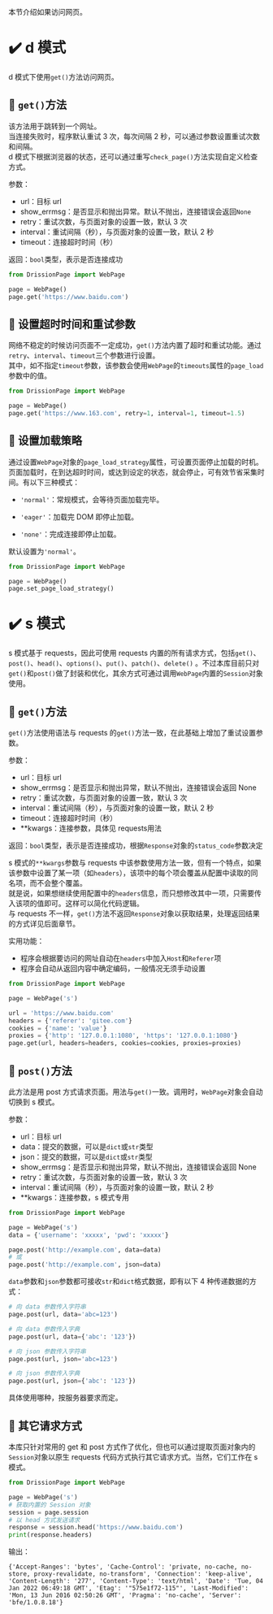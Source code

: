 本节介绍如果访问网页。

# ✔️ d 模式

d 模式下使用`get()`方法访问网页。

## 📍 `get()`方法

该方法用于跳转到一个网址。  
当连接失败时，程序默认重试 3 次，每次间隔 2 秒，可以通过参数设置重试次数和间隔。   
d 模式下根据浏览器的状态，还可以通过重写`check_page()`方法实现自定义检查方式。

参数：

- url：目标 url
- show_errmsg：是否显示和抛出异常。默认不抛出，连接错误会返回`None`
- retry：重试次数，与页面对象的设置一致，默认 3 次
- interval：重试间隔（秒），与页面对象的设置一致，默认 2 秒
- timeout：连接超时时间（秒）

返回：`bool`类型，表示是否连接成功

```python
from DrissionPage import WebPage

page = WebPage()
page.get('https://www.baidu.com')
```

## 📍 设置超时时间和重试参数

网络不稳定的时候访问页面不一定成功，`get()`方法内置了超时和重试功能。通过`retry`、`interval`、`timeout`三个参数进行设置。  
其中，如不指定`timeout`参数，该参数会使用`WebPage`的`timeouts`属性的`page_load`参数中的值。

```python
from DrissionPage import WebPage

page = WebPage()
page.get('https://www.163.com', retry=1, interval=1, timeout=1.5)
```

## 📍 设置加载策略

通过设置`WebPage`对象的`page_load_strategy`属性，可设置页面停止加载的时机。页面加载时，在到达超时时间，或达到设定的状态，就会停止，可有效节省采集时间。有以下三种模式：

- `'normal'`：常规模式，会等待页面加载完毕。

- `'eager'`：加载完 DOM 即停止加载。

- `'none'`：完成连接即停止加载。

默认设置为`'normal'`。

```python
from DrissionPage import WebPage

page = WebPage()
page.set_page_load_strategy()
```

# ✔️ s 模式

s 模式基于 requests，因此可使用 requests 内置的所有请求方式，包括`get()`、`post()`、`head()`、`options()`、`put()`、`patch()`、`delete()`
。不过本库目前只对`get()`和`post()`做了封装和优化，其余方式可通过调用`WebPage`内置的`Session`对象使用。

## 📍 `get()`方法

`get()`方法使用语法与 requests 的`get()`方法一致，在此基础上增加了重试设置参数。

参数：

- url：目标 url
- show_errmsg：是否显示和抛出异常，默认不抛出，连接错误会返回 None
- retry：重试次数，与页面对象的设置一致，默认 3 次
- interval：重试间隔（秒），与页面对象的设置一致，默认 2 秒
- timeout：连接超时时间（秒）
- **kwargs：连接参数，具体见 requests用法

返回：`bool`类型，表示是否连接成功，根据`Response`对象的`status_code`参数决定

s 模式的`**kwargs`参数与 requests 中该参数使用方法一致，但有一个特点，如果该参数中设置了某一项（如`headers`），该项中的每个项会覆盖从配置中读取的同名项，而不会整个覆盖。  
就是说，如果想继续使用配置中的`headers`信息，而只想修改其中一项，只需要传入该项的值即可。这样可以简化代码逻辑。  
与 requests 不一样，`get()`方法不返回`Response`对象以获取结果，处理返回结果的方式详见后面章节。

实用功能：

- 程序会根据要访问的网址自动在`headers`中加入`Host`和`Referer`项
- 程序会自动从返回内容中确定编码，一般情况无须手动设置

```python
from DrissionPage import WebPage

page = WebPage('s')

url = 'https://www.baidu.com'
headers = {'referer': 'gitee.com'}
cookies = {'name': 'value'}
proxies = {'http': '127.0.0.1:1080', 'https': '127.0.0.1:1080'}
page.get(url, headers=headers, cookies=cookies, proxies=proxies)
```

## 📍 `post()`方法

此方法是用 post 方式请求页面。用法与`get()`一致。调用时，`WebPage`对象会自动切换到 s 模式。

参数：

- url：目标 url
- data：提交的数据，可以是`dict`或`str`类型
- json：提交的数据，可以是`dict`或`str`类型
- show_errmsg：是否显示和抛出异常，默认不抛出，连接错误会返回 None
- retry：重试次数，与页面对象的设置一致，默认 3 次
- interval：重试间隔（秒），与页面对象的设置一致，默认 2 秒
- **kwargs：连接参数，s 模式专用

```python
from DrissionPage import WebPage

page = WebPage('s')
data = {'username': 'xxxxx', 'pwd': 'xxxxx'}

page.post('http://example.com', data=data)
# 或
page.post('http://example.com', json=data)
```

`data`参数和`json`参数都可接收`str`和`dict`格式数据，即有以下 4 种传递数据的方式：

```python
# 向 data 参数传入字符串
page.post(url, data='abc=123')

# 向 data 参数传入字典
page.post(url, data={'abc': '123'})

# 向 json 参数传入字符串
page.post(url, json='abc=123')

# 向 json 参数传入字典
page.post(url, json={'abc': '123'})
```

具体使用哪种，按服务器要求而定。

## 📍 其它请求方式

本库只针对常用的 get 和 post 方式作了优化，但也可以通过提取页面对象内的`Session`对象以原生 requests 代码方式执行其它请求方式。当然，它们工作在 s 模式。

```python
from DrissionPage import WebPage

page = WebPage('s')
# 获取内置的 Session 对象
session = page.session
# 以 head 方式发送请求
response = session.head('https://www.baidu.com')
print(response.headers)
```

输出：

```shell
{'Accept-Ranges': 'bytes', 'Cache-Control': 'private, no-cache, no-store, proxy-revalidate, no-transform', 'Connection': 'keep-alive', 'Content-Length': '277', 'Content-Type': 'text/html', 'Date': 'Tue, 04 Jan 2022 06:49:18 GMT', 'Etag': '"575e1f72-115"', 'Last-Modified': 'Mon, 13 Jun 2016 02:50:26 GMT', 'Pragma': 'no-cache', 'Server': 'bfe/1.0.8.18'}
```
